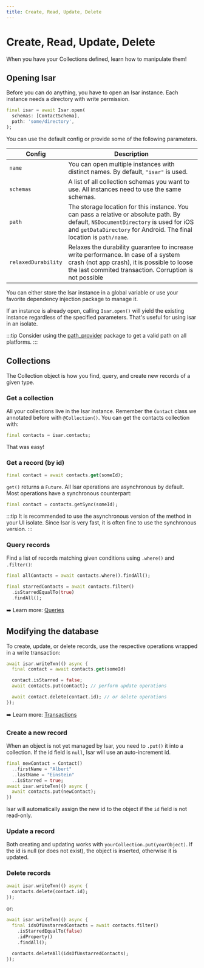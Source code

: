 ```yaml
---
title: Create, Read, Update, Delete
---
```


# Create, Read, Update, Delete

When you have your Collections defined, learn how to manipulate them!

## Opening Isar

Before you can do anything, you have to open an Isar instance. Each instance needs a directory with write permission.

```dart
final isar = await Isar.open(
  schemas: [ContactSchema],
  path: 'some/directory',
);
```

You can use the default config or provide some of the following parameters.

Config |  Description
--- | ---
`name` | You can open multiple instances with distinct names. By default, `"isar"` is used.
`schemas` | A list of all collection schemas you want to use. All instances need to use the same schemas.
`path` | The storage location for this instance. You can pass a relative or absolute path. By default, `NSDocumentDirectory` is used for iOS and `getDataDirectory` for Android. The final location is `path/name`.
`relaxedDurability` | Relaxes the durability guarantee to increase write performance. In case of a system crash (not app crash), it is possible to loose the last commited transaction. Corruption is not possible

You can either store the Isar instance in a global variable or use your favorite dependency injection package to manage it.

If an instance is already open, calling `Isar.open()` will yield the existing instance regardless of the specified parameters. That's useful for using isar in an isolate.

:::tip
Consider using the [path_provider](https://pub.dev/packages/path_provider) package to get a valid path on all platforms.
:::

## Collections

The Collection object is how you find, query, and create new records of a given type.

### Get a collection

All your collections live in the Isar instance. Remember the `Contact` class we annotated before with `@Collection()`. You can get the contacts collection with:

```dart
final contacts = isar.contacts;
```

That was easy!

### Get a record (by id)

```dart
final contact = await contacts.get(someId);
```

`get()` returns a `Future`. All Isar operations are asynchronous by default. Most operations have a synchronous counterpart:

```dart
final contact = contacts.getSync(someId);
```

:::tip
It is recommended to use the asynchronous version of the method in your UI isolate. Since Isar is very fast, it is often fine to use the synchronous version.
:::

### Query records

Find a list of records matching given conditions using `.where()` and `.filter()`:

```dart
final allContacts = await contacts.where().findAll();

final starredContacts = await contacts.filter()
  .isStarredEqualTo(true)
  .findAll();
```

➡️ Learn more: [Queries](queries)

## Modifying the database

To create, update, or delete records, use the respective operations wrapped in a write transaction:

```dart
await isar.writeTxn(() async {
  final contact = await contacts.get(someId)

  contact.isStarred = false;
  await contacts.put(contact); // perform update operations

  await contact.delete(contact.id); // or delete operations
});
```

➡️ Learn more: [Transactions](transactions)

### Create a new record

When an object is not yet managed by Isar, you need to `.put()` it into a collection. If the id field is `null`, Isar will use an auto-increment id.

```dart
final newContact = Contact()
  ..firstName = "Albert"
  ..lastName = "Einstein"
  ..isStarred = true;
await isar.writeTxn(() async {
  await contacts.put(newContact);
})
```

Isar will automatically assign the new id to the object if the `id` field is not read-only.

### Update a record

Both creating and updating works with `yourCollection.put(yourObject)`. If the id is null (or does not exist), the object is inserted, otherwise it is updated.

### Delete records

```dart
await isar.writeTxn(() async {
  contacts.delete(contact.id);
});
```

or:

```dart
await isar.writeTxn(() async {
  final idsOfUnstarredContacts = await contacts.filter()
    .isStarredEqualTo(false)
    .idProperty()
    .findAll();

  contacts.deleteAll(idsOfUnstarredContacts);
});
```
